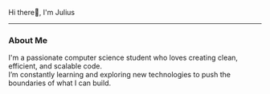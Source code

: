 <p> Hi there👋, I'm Julius</p>
<hr>
<h3><b>About Me</b></h3>
<p>I'm a passionate computer science student who loves creating clean, efficient, and scalable code.<br> 
  I’m constantly learning and exploring new technologies to push the boundaries of what I can build.</p>

